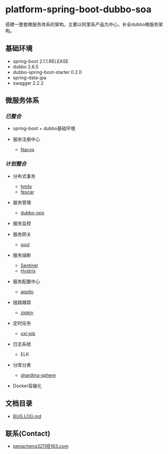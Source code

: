 # platform-spring-boot-dubbo-soa

搭建一整套微服务体系的架构，主要以阿里系产品为中心，补全dubbo微服务架构。

## 基础环境

- spring-boot 2.1.1.RELEASE
- dubbo 2.6.5
- dubbo-spring-boot-starter 0.2.0
- spring-data-jpa
- swagger 2.2.2


## 微服务体系

### *已整合*

- spring-boot + dubbo基础环境

- 服务注册中心
	- [Nacos](https://github.com/alibaba/Nacos)

### *计划整合*

- 分布式事务
	- [hmily](https://github.com/yu199195/hmily)
	- [fescar](https://github.com/alibaba/fescar)

- 服务管理
    - [dubbo-ops](https://github.com/apache/incubator-dubbo-ops)

- 服务监控

- 服务网关
	- [soul](https://github.com/Dromara/soul)

- 服务熔断
	- [Sentinel](https://github.com/alibaba/Sentinel)
	- [Hystrix](https://github.com/Netflix/Hystrix)

- 服务配置中心
	- [apollo](https://github.com/ctripcorp/apollo)

- 链路跟踪
	- [zipkin](https://github.com/openzipkin/zipkin)

- 定时任务
	- [xxl-job](https://github.com/xuxueli/xxl-job)

- 日志系统
	- ELK

- 分库分表
	- [sharding-sphere](https://github.com/sharding-sphere/sharding-sphere)

- Docker容器化

## 文档目录

- [BUG.LOG.md](./doc/BUG.LOG.md)

## 联系(Contact)

- [pengcheng3211@163.com](https://github.com/pengcgithub)

